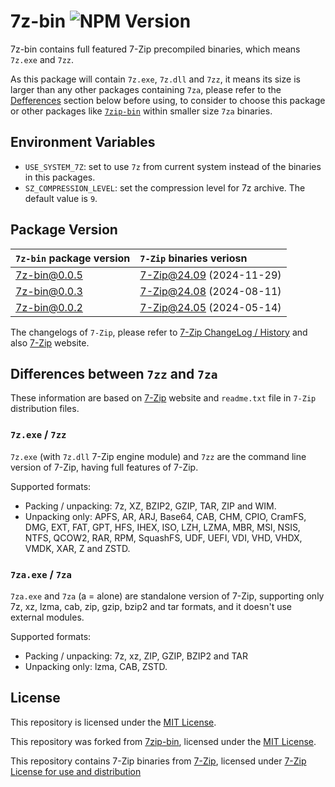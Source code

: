 # 7z-bin ![NPM Version](https://img.shields.io/npm/v/7z-bin?link=https%3A%2F%2Fwww.npmjs.com%2Fpackage%2F7z-bin)

7z-bin contains full featured 7-Zip precompiled binaries, which means `7z.exe` and `7zz`.

As this package will contain `7z.exe`, `7z.dll` and `7zz`, it means its size is larger than any other packages containing `7za`, please refer to the [Defferences](#differences-between-7zz-and-7za) section below before using, to consider to choose this package or other packages like [`7zip-bin`](https://github.com/develar/7zip-bin) within smaller size `7za` binaries.

## Environment Variables

- `USE_SYSTEM_7Z`: set to use `7z` from current system instead of the binaries in this packages.
- `SZ_COMPRESSION_LEVEL`: set the compression level for 7z archive. The default value is `9`.

## Package Version

| `7z-bin` package version | `7-Zip` binaries veriosn |
| :----------------------- | :----------------------- |
| 7z-bin@0.0.5             | 7-Zip@24.09 (2024-11-29) |
| 7z-bin@0.0.3             | 7-Zip@24.08 (2024-08-11) |
| 7z-bin@0.0.2             | 7-Zip@24.05 (2024-05-14) |

The changelogs of `7-Zip`, please refer to [7-Zip ChangeLog / History](https://www.7-zip.org/history.txt) and also [7-Zip](https://www.7-zip.org/) website.

## Differences between `7zz` and `7za`

These information are based on [7-Zip](https://www.7-zip.org/) website and `readme.txt` file in `7-Zip` distribution files.

### `7z.exe` / `7zz`

`7z.exe` (with `7z.dll` 7-Zip engine module) and `7zz` are the command line version of 7-Zip, having full features of 7-Zip.

Supported formats:

- Packing / unpacking: 7z, XZ, BZIP2, GZIP, TAR, ZIP and WIM.
- Unpacking only: APFS, AR, ARJ, Base64, CAB, CHM, CPIO, CramFS, DMG, EXT, FAT, GPT, HFS, IHEX, ISO, LZH, LZMA, MBR, MSI, NSIS, NTFS, QCOW2, RAR, RPM, SquashFS, UDF, UEFI, VDI, VHD, VHDX, VMDK, XAR, Z and ZSTD.

### `7za.exe` / `7za`

`7za.exe` and `7za` (a = alone) are standalone version of 7-Zip, supporting only 7z, xz, lzma, cab, zip, gzip, bzip2 and tar formats, and it doesn't use external modules.

Supported formats:

- Packing / unpacking: 7z, xz, ZIP, GZIP, BZIP2 and TAR
- Unpacking only: lzma, CAB, ZSTD.

## License

This repository is licensed under the [MIT License](LICENSE).

This repository was forked from [7zip-bin](https://github.com/develar/7zip-bin), licensed under the [MIT License](https://github.com/develar/7zip-bin/blob/master/LICENSE.txt).

This repository contains 7-Zip binaries from [7-Zip](https://www.7-zip.org/), licensed under [7-Zip License for use and distribution](https://www.7-zip.org/license.txt)
